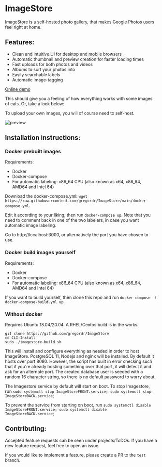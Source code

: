 # ImageStore

ImageStore is a self-hosted photo gallery, that makes Google Photos users feel right at home.

## Features:
- Clean and intuitive UI for desktop and mobile browsers
- Automatic thumbnail and preview creation for faster loading times
- Fast uploads for both photos and videos
- Albums to sort your photos into
- Easily searchable labels
- Automatic image-tagging

[Online demo](https://gregordr.github.io/ImageStore/)

This should give you a feeling of how everything works with some images of cats. Or, take a look below:

To upload your own images, you will of course need to self-host.

![preview](https://imgur.com/0yZQ7c7.jpg)

## Installation instructions:

### Docker prebuilt images

Requirements:

 - Docker
 - Docker-compose
 - For automatic labeling: x86_64 CPU (also known as x64, x86_64, AMD64 and Intel 64)

Download the docker-compose.yml: ```wget https://raw.githubusercontent.com/gregordr/ImageStore/main/docker-compose.yml```.

Edit it according to your liking, then run ```docker-compose up```. Note that you need to comment back in one of the two labelers, in case you want automatic image labeling.

Go to http://localhost:3000, or alternatively the port you have chosen to use.

### Docker build images yourself

Requirements:
 - Docker
 - Docker-compose
 - For automatic labeling: x86_64 CPU (also known as x64, x86_64, AMD64 and Intel 64)

If you want to build yourself, then clone this repo and run ```docker-compose -f docker-compose-build.yml up```

### Without docker
Requires Ubuntu 18.04/20.04. A RHEL/Centos build is in the works.

```
git clone https://github.com/gregordr/ImageStore
cd CLI-Install
sudo ./imagestore-build.sh
```
This will install and configure everything as needed in order to host ImageStore. PostgreSQL 11, Nodejs and nginx will be installed.
By default it hosts over port 8080. However, the script has built in error checking such that if you're already hosting something over that port, 
it will detect it and ask for an alternate port. The created database user is seeded with a random 16 character string, so there 
is no default password to worry about. 

The Imagestore service by default will start on boot. To stop Imagestore, run
```sudo systemctl stop ImageStoreFRONT.service; sudo systemctl stop ImageStoreBACK.service;```

To prevent the service from starting on boot, run 
```sudo systemctl disable ImageStoreFRONT.service; sudo systemctl disable ImageStoreBACK.service;```

## Contributing:

Accepted feature requests can be seen under projects/ToDOs. If you have a new feature request, feel free to open an issue.

If you would like to implement a feature, please create a PR to the ```test``` branch.
